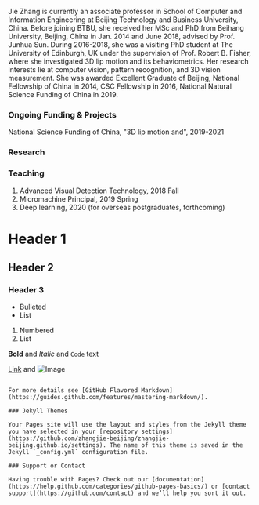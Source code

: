 Jie Zhang is currently an associate professor in School of Computer and Information Engineering at Beijing Technology and Business University, China. Before joining BTBU, she received her MSc and PhD from Beihang University, Beijing, China in Jan. 2014 and June 2018, advised by Prof. Junhua Sun. During 2016-2018, she was a visiting PhD student at The University of Edinburgh, UK under the supervision of Prof. Robert B. Fisher, where she investigated 3D lip motion and its behaviometrics. Her research interests lie at computer vision, pattern recognition, and 3D vision measurement. She was awarded Excellent Graduate of Beijing, National Fellowship of China in 2014, CSC Fellowship in 2016, National Natural Science Funding of China in 2019.

### Ongoing Funding & Projects

National Science Funding of China, "3D lip motion and", 2019-2021

### Research 

### Teaching

1. Advanced Visual Detection Technology, 2018 Fall
2. Micromachine Principal, 2019 Spring
3. Deep learning, 2020 (for overseas postgraduates, forthcoming)
# Header 1
## Header 2
### Header 3

- Bulleted
- List

1. Numbered
2. List

**Bold** and _Italic_ and `Code` text

[Link](url) and ![Image](src)
```

For more details see [GitHub Flavored Markdown](https://guides.github.com/features/mastering-markdown/).

### Jekyll Themes

Your Pages site will use the layout and styles from the Jekyll theme you have selected in your [repository settings](https://github.com/zhangjie-beijing/zhangjie-beijing.github.io/settings). The name of this theme is saved in the Jekyll `_config.yml` configuration file.

### Support or Contact

Having trouble with Pages? Check out our [documentation](https://help.github.com/categories/github-pages-basics/) or [contact support](https://github.com/contact) and we’ll help you sort it out.
